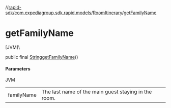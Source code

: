 //[rapid-sdk](../../../index.md)/[com.expediagroup.sdk.rapid.models](../index.md)/[RoomItinerary](index.md)/[getFamilyName](get-family-name.md)

# getFamilyName

[JVM]\

public final [String](https://docs.oracle.com/javase/8/docs/api/java/lang/String.html)[getFamilyName](get-family-name.md)()

#### Parameters

JVM

| | |
|---|---|
| familyName | The last name of the main guest staying in the room. |
